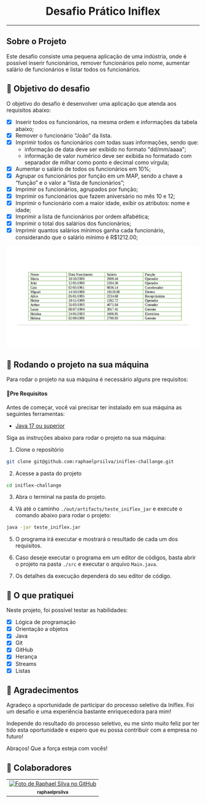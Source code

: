 <h1 align="center">Desafio Prático Iniflex</h1>

---

## Sobre o Projeto

Este desafio consiste uma pequena aplicação de uma indústria, onde é possível inserir funcionários, remover funcionários pelo nome, aumentar salário de funcionários e listar todos os funcionários.

## 🎯 Objetivo do desafio

O objetivo do desafio é desenvolver uma aplicação que atenda aos requisitos abaixo:

- [x] Inserir todos os funcionários, na mesma ordem e informações da tabela abaixo;
- [x] Remover o funcionário “João” da lista.
- [x] Imprimir todos os funcionários com todas suas informações, sendo que:
  - informação de data deve ser exibido no formato "dd/mm/aaaa";
  - informação de valor numérico deve ser exibida no formatado com separador de milhar como ponto e decimal como vírgula;
- [x] Aumentar o salário de todos os funcionários em 10%;
- [x] Agrupar os funcionários por função em um MAP, sendo a chave a “função” e o valor a “lista de funcionários”;
- [x] Imprimir os funcionários, agrupados por função;
- [x] Imprimir os funcionários que fazem aniversário no mês 10 e 12;
- [x] Imprimir o funcionário com a maior idade, exibir os atributos: nome e idade;
- [x] Imprimir a lista de funcionários por ordem alfabética;
- [x] Imprimir o total dos salários dos funcionários;
- [x] Imprimir quantos salários mínimos ganha cada funcionário, considerando que o salário mínimo é R$1212.00;

![Tabela de funcionários](./employees-table.png)

## 🚀 Rodando o projeto na sua máquina

Para rodar o projeto na sua máquina é necessário alguns pre requisitos:

#### 📍Pre Requisitos

Antes de começar, você vai precisar ter instalado em sua máquina as seguintes ferramentas:

- [Java 17 ou superior](https://www.oracle.com/java/technologies/javase/jdk17-archive-downloads.html)

Siga as instruções abaixo para rodar o projeto na sua máquina:

1. Clone o repositório

```bash
git clone git@github.com:raphaelprsilva/iniflex-challange.git
```

2. Acesse a pasta do projeto

```bash
cd iniflex-challange
```

3. Abra o terminal na pasta do projeto.


4. Vá até o caminho `./out/artifacts/teste_iniflex_jar` e execute o comando abaixo para rodar o projeto:

```bash
java -jar teste_iniflex.jar
```

5. O programa irá executar e mostrará o resultado de cada um dos requisitos.


6. Caso deseje executar o programa em um editor de códigos, basta abrir o projeto na pasta `./src` e executar o arquivo `Main.java`.


7. Os detalhes da execução dependerá do seu editor de código.

## 📝 O que pratiquei

Neste projeto, foi possível testar as habilidades:

- [x] Lógica de programação
- [x] Orientação a objetos
- [x] Java
- [x] Git
- [x] GitHub
- [x] Herança
- [x] Streams
- [x] Listas

## 🙏 Agradecimentos

Agradeço a oportunidade de participar do processo seletivo da Iniflex. Foi um desafio e uma experiência bastante enriquecedora para mim!

Independe do resultado do processo seletivo, eu me sinto muito feliz por ter tido esta oportunidade e espero que eu possa contribuir com a empresa no futuro!

Abraços! Que a força esteja com vocês!

## 🤝 Colaboradores

<table>
  <tr>
    <td align="center">
      <a href="http://github.com/raphaelprsilva">
        <img src="https://avatars.githubusercontent.com/u/50886915?s=400&u=fa3df0caab0c83b9f88678abd93e8d5a81a5cd6f&v=4" width="100px;" alt="Foto de Raphael Silva no GitHub"/><br>
        <sub>
          <b>raphaelprsilva</b>
        </sub>
      </a>
    </td>
  </tr>
</table>

